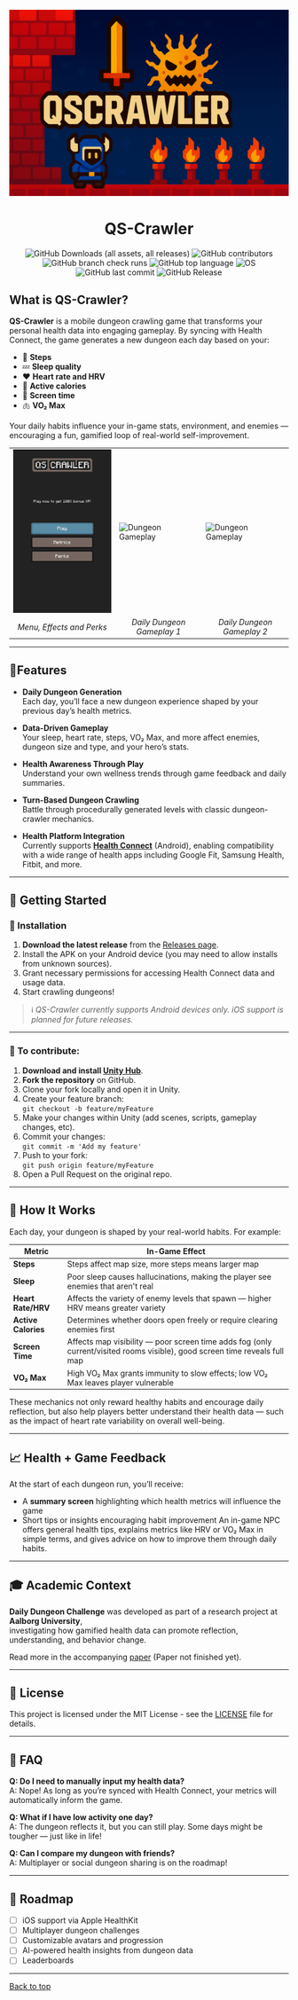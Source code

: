 <a name="top"></a>
[![QSCrawler Banner](https://github.com/P8-QS/QSCrawler/blob/main/Assets/Artwork/banner.png)](https://github.com/P8-QS/QSCrawler/blob/main/Assets/Artwork/banner.png)
<h1 align="center">
  <span title="Quantified Self Crawler">QS-Crawler</span>
</h1>
<div align="center">

![GitHub Downloads (all assets, all releases)](https://img.shields.io/github/downloads/P8-QS/QSCrawler/total)
![GitHub contributors](https://img.shields.io/github/contributors/P8-QS/QSCrawler)
![GitHub branch check runs](https://img.shields.io/github/check-runs/P8-QS/QSCrawler/main)
![GitHub top language](https://img.shields.io/github/languages/top/P8-QS/QSCrawler)
![OS](https://img.shields.io/badge/OS-linux%2C%20windows%2C%20macOS-0078D4)
![GitHub last commit](https://img.shields.io/github/last-commit/P8-QS/QSCrawler)
![GitHub Release](https://img.shields.io/github/v/release/P8-QS/QSCrawler)

</div>

## What is QS-Crawler?

**QS-Crawler** is a mobile dungeon crawling game that transforms your personal health data into engaging gameplay. By syncing with Health Connect, the game generates a new dungeon each day based on your:
- 👣 **Steps**
- 💤 **Sleep quality**
- ❤️ **Heart rate and HRV**
- 🔋 **Active calories**
- 📱 **Screen time**
- 🫁 **VO₂ Max**

Your daily habits influence your in-game stats, environment, and enemies — encouraging a fun, gamified loop of real-world self-improvement.

<div align="center">
  <table>
    <tr>
      <td><img src="Assets/Artwork/Gifs/menu00.gif" alt="Menu Navigation" width="245"/></td>
      <td><img src="Assets/Artwork/Gifs/gameplay02.gif" alt="Dungeon Gameplay" width="245"/></td>
      <td><img src="Assets/Artwork/Gifs/gameplay01.gif" alt="Dungeon Gameplay" width="245"/></td>
    </tr>
    <tr>
      <td align="center"><em>Menu, Effects and Perks</em></td>
      <td align="center"><em>Daily Dungeon Gameplay 1</em></td>
      <td align="center"><em>Daily Dungeon Gameplay 2</em></td>
    </tr>
  </table>
</div>

---

## 🧩Features

- **Daily Dungeon Generation**  
  Each day, you’ll face a new dungeon experience shaped by your previous day’s health metrics.

- **Data-Driven Gameplay**  
  Your sleep, heart rate, steps, VO₂ Max, and more affect enemies, dungeon size and type, and your hero’s stats.

- **Health Awareness Through Play**  
  Understand your own wellness trends through game feedback and daily summaries.

- **Turn-Based Dungeon Crawling**  
  Battle through procedurally generated levels with classic dungeon-crawler mechanics.

- **Health Platform Integration**  
Currently supports [**Health Connect**](https://health.google/health-connect-android/https://health.google/health-connect-android/) (Android), enabling compatibility with a wide range of health apps including Google Fit, Samsung Health, Fitbit, and more.

---

## 🚀 Getting Started

### 📱 Installation

1. **Download the latest release** from the [Releases page](https://github.com/P8-QS/QSCrawler/releases).
2. Install the APK on your Android device (you may need to allow installs from unknown sources).
3. Grant necessary permissions for accessing Health Connect data and usage data.
4. Start crawling dungeons!

> ℹ️ *QS-Crawler currently supports Android devices only. iOS support is planned for future releases.*
> 
---

### 🤝 To contribute:
1. **Download and install [Unity Hub](https://unity.com/download)**.
2. **Fork the repository** on GitHub.
3. Clone your fork locally and open it in Unity.
4. Create your feature branch:  
   `git checkout -b feature/myFeature`
5. Make your changes within Unity (add scenes, scripts, gameplay changes, etc).
6. Commit your changes:  
   `git commit -m 'Add my feature'`
7. Push to your fork:  
   `git push origin feature/myFeature`
8. Open a Pull Request on the original repo.

---

## 🧩 How It Works

Each day, your dungeon is shaped by your real-world habits. For example:

| Metric             | In-Game Effect                                                                 |
|--------------------|--------------------------------------------------------------------------------|
| **Steps**          | Steps affect map size, more steps means larger map                                                   |
| **Sleep**          | Poor sleep causes hallucinations, making the player see enemies that aren't real |
| **Heart Rate/HRV** | Affects the variety of enemy levels that spawn — higher HRV means greater variety |
| **Active Calories**| Determines whether doors open freely or require clearing enemies first         |
| **Screen Time**    | Affects map visibility — poor screen time adds fog (only current/visited rooms visible), good screen time reveals full map |
| **VO₂ Max**        | High VO₂ Max grants immunity to slow effects; low VO₂ Max leaves player vulnerable |

These mechanics not only reward healthy habits and encourage daily reflection, but also help players better understand their health data — such as the impact of heart rate variability on overall well-being.

---

## 📈 Health + Game Feedback

At the start of each dungeon run, you’ll receive:
- A **summary screen** highlighting which health metrics will influence the game
- Short tips or insights encouraging habit improvement
   An in-game NPC offers general health tips, explains metrics like HRV or VO₂ Max in simple terms, and gives advice on how to improve them through daily habits.

---

## 🎓 Academic Context

**Daily Dungeon Challenge** was developed as part of a research project at **Aalborg University**,  
investigating how gamified health data can promote reflection, understanding, and behavior change.

Read more in the accompanying [paper](https://your-paper-link.com) (Paper not finished yet).

---

## 📜 License

This project is licensed under the MIT License - see the [LICENSE](LICENSE) file for details.

---

## 🙋 FAQ

**Q: Do I need to manually input my health data?**  
A: Nope! As long as you’re synced with Health Connect, your metrics will automatically inform the game.

**Q: What if I have low activity one day?**  
A: The dungeon reflects it, but you can still play. Some days might be tougher — just like in life!

**Q: Can I compare my dungeon with friends?**  
A: Multiplayer or social dungeon sharing is on the roadmap!

---

## 🔮 Roadmap

- [ ] iOS support via Apple HealthKit  
- [ ] Multiplayer dungeon challenges  
- [ ] Customizable avatars and progression  
- [ ] AI-powered health insights from dungeon data
- [ ] Leaderboards

---

[Back to top](#top)
